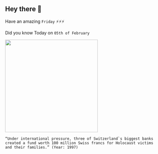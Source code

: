 ## Hey there 👋
Have an amazing `Friday` ⚡⚡⚡

Did you know Today on `05th of February`
 
 [<img src="https://upload.wikimedia.org/wikipedia/commons/5/57/Suisse_2005_Berne_banque_nationale.jpg" width="300" />](http://edition.cnn.com/WORLD/9702/05/briefs/swiss.nazi.html?_s=PM:WORLD) 
 ```
“Under international pressure, three of Switzerland`s biggest banks created a fund worth 100 million Swiss francs for Holocaust victims and their families.” (Year: 1997)
```
